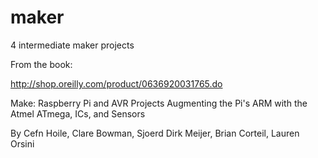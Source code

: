 maker
=====

4 intermediate maker projects

From the book:

http://shop.oreilly.com/product/0636920031765.do

Make: Raspberry Pi and AVR Projects
Augmenting the Pi's ARM with the Atmel ATmega, ICs, and Sensors

By Cefn Hoile, Clare Bowman, Sjoerd Dirk Meijer, Brian Corteil, Lauren Orsini
